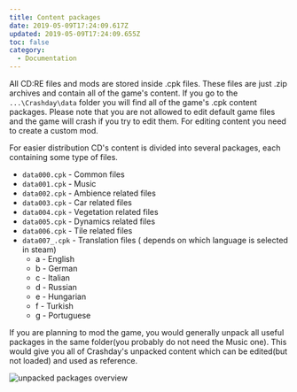```yaml
---
title: Content packages
date: 2019-05-09T17:24:09.617Z
updated: 2019-05-09T17:24:09.655Z
toc: false
category:
  - Documentation
---
```

All CD:RE files and mods are stored inside .cpk files. These files are just .zip archives and contain all of the game's content. If you go to the `...\Crashday\data` folder you will find all of the game's .cpk content packages. Please note that you are not allowed to edit default game files and the game will crash if you try to edit them. For editing content you need to create a custom mod.

For easier distribution CD's content is divided into several packages, each containing some type of files.

* `data000.cpk` - Common files
* `data001.cpk` - Music
* `data002.cpk` - Ambience related files
* `data003.cpk` - Car related files
* `data004.cpk` - Vegetation related files
* `data005.cpk` - Dynamics related files
* `data006.cpk` - Tile related files
* `data007_.cpk` - Translation files ( depends on which language is selected in steam)
  * a - English
  * b - German
  * c - Italian
  * d - Russian
  * e - Hungarian
  * f - Turkish
  * g - Portuguese

If you are planning to mod the game, you would generally unpack all useful packages in the same folder(you probably do not need the Music one). This would give you all of Crashday's unpacked content which can be edited(but not loaded) and used as reference.

![unpacked packages overview](/media/folders_overview.png "unpacked packages overview")
